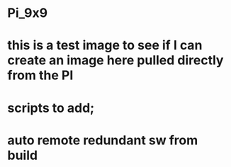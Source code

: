 # Pi_9x9
# this is a test image to see if I can create an image here pulled directly from the PI
# 
#
# scripts to add;
# auto remote redundant sw from build
